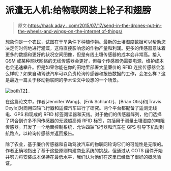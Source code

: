 # 派遣无人机:给物联网装上轮子和翅膀

> 原文:[https://hack aday . com/2015/07/17/send-in-the-drones-put-in-the-wheels-and-wings-on-the-internet of-things/](https://hackaday.com/2015/07/17/send-in-the-drones-putting-wheels-and-wings-on-the-internet-of-things/)

想象你是一个农民，试图在干旱条件下种植作物。最新的土壤湿度数据可以帮助您决定何时何地进行灌溉，这将直接影响您的作物产量和利润。更多的传感器意味着更多的数据和更好的状况空间图像，但是有线土壤传感器的成本会非常高。接入 GSM 或某种网状网络的无线传感器会更好，但每个传感器仍需要电源，维护成本也会迅速攀升。但是如果你能在你的田地里部署大量廉价的 RFID 连接传感器会怎么样呢？如果自动驾驶汽车可以负责轮询传感器和报告数据的工作，会怎么样？这是最近一篇关于移动物联网的学术论文中设想的一个场景。

[![both](../Images/d2d252ff6d53b0bfd4a9c0a2dab973ee.png)T2】](https://hackaday.com/wp-content/uploads/2015/07/both.jpg)

在这篇论文中，作者[Jennifer Wang]、[Erik Schluntz]、[Brian Otis]和[Travis Deyle]对商用四轴飞行器和遥控汽车进行了研究。两个平台都配备了遥测无线电、GPS 和现成的 RFID 标签阅读器和天线。对于他们的传感器阵列，他们选择了耦合到许多不同传感器的无源超高频 RFID 标签，包括用于测量土壤湿度的电阻传感器。开发了一个地面控制系统，允许四轴飞行器和汽车在 GPS 引导下机动到航路点，以轮询传感器并返回报告。

除了农业，基于廉价传感器和自动驾驶汽车的物联网轮询它们的可能性是无限的。作者正确地指出了基于这些原则构建商业系统的挑战，但通过从 COTS 组件开始并努力将安装成本保持在最低水平，我们认为他们在这里已经做了很好的概念验证。